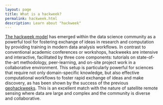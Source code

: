 ```yaml
---
layout: page
title: What is a hackweek?
permalink: hackweek.html
description: Learn about "hackweek"
---
```


[The hackweek model](http://www.pnas.org/content/115/36/8872.short) has emerged within the data
science community as a powerful tool for fostering exchange of ideas in research and computation by providing training in modern data analysis workflows. In contrast to conventional academic conferences
or workshops, hackweeks are intensive and interactive, facilitated by three core
components: tutorials on state-of-the-art methodology, peer-learning, and on-site
project work in a collaborative environment. This setup is particularly powerful for
sciences that require not only domain-specific knowledge, but also effective computational
workflows to foster rapid exchange of ideas and make discovery, as has been shown by
the success of the previous [geohackweeks](https://geohackweek.github.io). This is an excellent match
with the nature of satellite remote sensing where data are large and complex and the
community is diverse and collaborative.
